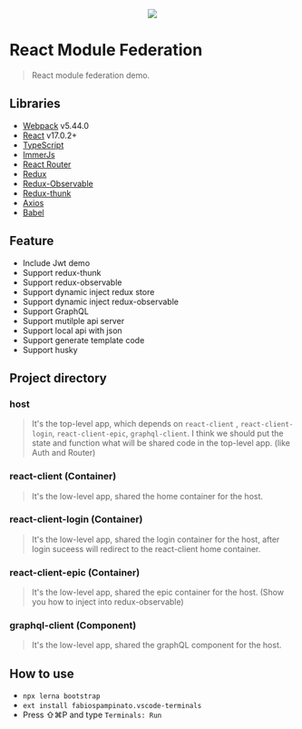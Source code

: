 <p align="center"><img src="https://user-images.githubusercontent.com/1182967/34776160-d0cdee06-f650-11e7-8119-b42c0c324e8f.png"/></p>

# React Module Federation

> React module federation demo.

## Libraries

- [Webpack](https://webpack.js.org/) v5.44.0
- [React](https://reactjs.org/) v17.0.2+
- [TypeScript](https://www.typescriptlang.org/)
- [ImmerJs](https://immerjs.github.io/immer/)
- [React Router](https://reacttraining.com/react-router/)
- [Redux](https://redux.js.org/)
- [Redux-Observable](https://redux-observable.js.org/)
- [Redux-thunk](https://github.com/reduxjs/redux-thunk)
- [Axios](https://github.com/axios/axios)
- [Babel](https://babeljs.io/)

## Feature

- Include Jwt demo
- Support redux-thunk
- Support redux-observable
- Support dynamic inject redux store
- Support dynamic inject redux-observable
- Support GraphQL
- Support mutilple api server
- Support local api with json
- Support generate template code
- Support husky


## Project directory

### host
> It's the top-level app, which depends on `react-client` , `react-client-login`, `react-client-epic`, `graphql-client`.
I think we should put the state and function what will be shared code in the top-level app. (like Auth and Router)

### react-client (Container)
> It's the low-level app, shared the home container for the host.

### react-client-login (Container)
> It's the low-level app, shared the login container for the host, after login suceess will redirect to the react-client home container.

### react-client-epic (Container)
> It's the low-level app, shared the epic container for the host. (Show you how to inject into redux-observable)

### graphql-client (Component)
> It's the low-level app, shared the graphQL component for the host.

## How to use

* `npx lerna bootstrap`
* `ext install fabiospampinato.vscode-terminals`
* Press ⇧⌘P and type `Terminals: Run`